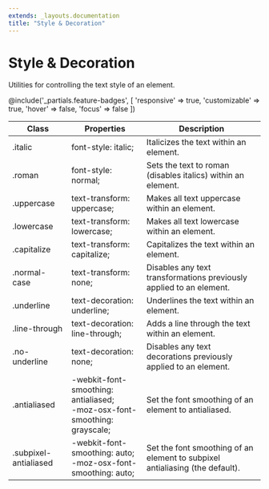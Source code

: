 ```yaml
---
extends: _layouts.documentation
title: "Style & Decoration"
---
```


# Style & Decoration

<div class="text-xl text-slate-light mb-4">
    Utilities for controlling the text style of an element.
</div>

@include('_partials.feature-badges', [
    'responsive' => true,
    'customizable' => true,
    'hover' => false,
    'focus' => false
])

<div class="border-t border-grey-lighter">
    <table class="w-full text-left" style="border-collapse: collapse;">
        <colgroup>
            <col class="w-1/5">
            <col class="w-2/5">
            <col class="w-2/5">
        </colgroup>
        <thead>
          <tr>
              <th class="text-sm font-semibold text-grey-darker p-2 bg-grey-lightest">Class</th>
              <th class="text-sm font-semibold text-grey-darker p-2 bg-grey-lightest">Properties</th>
              <th class="text-sm font-semibold text-grey-darker p-2 bg-grey-lightest">Description</th>
          </tr>
        </thead>
        <tbody class="align-baseline">
            <tr>
                <td class="p-2 border-t border-smoke font-mono text-xs text-purple-dark whitespace-no-wrap">.italic</td>
                <td class="p-2 border-t border-smoke font-mono text-xs text-blue-dark whitespace-no-wrap">font-style: italic;</td>
                <td class="p-2 border-t border-smoke text-sm text-grey-darker">Italicizes the text within an element.</td>
            </tr>
            <tr>
                <td class="p-2 border-t border-smoke font-mono text-xs text-purple-dark whitespace-no-wrap">.roman</td>
                <td class="p-2 border-t border-smoke font-mono text-xs text-blue-dark whitespace-no-wrap">font-style: normal;</td>
                <td class="p-2 border-t border-smoke text-sm text-grey-darker">Sets the text to roman (disables italics) within an element.</td>
            </tr>
            <tr>
                <td class="p-2 border-t border-smoke font-mono text-xs text-purple-dark whitespace-no-wrap">.uppercase</td>
                <td class="p-2 border-t border-smoke font-mono text-xs text-blue-dark whitespace-no-wrap">text-transform: uppercase;</td>
                <td class="p-2 border-t border-smoke text-sm text-grey-darker">Makes all text uppercase within an element.</td>
            </tr>
            <tr>
                <td class="p-2 border-t border-smoke font-mono text-xs text-purple-dark whitespace-no-wrap">.lowercase</td>
                <td class="p-2 border-t border-smoke font-mono text-xs text-blue-dark whitespace-no-wrap">text-transform: lowercase;</td>
                <td class="p-2 border-t border-smoke text-sm text-grey-darker">Makes all text lowercase within an element.</td>
            </tr>
            <tr>
                <td class="p-2 border-t border-smoke font-mono text-xs text-purple-dark whitespace-no-wrap">.capitalize</td>
                <td class="p-2 border-t border-smoke font-mono text-xs text-blue-dark whitespace-no-wrap">text-transform: capitalize;</td>
                <td class="p-2 border-t border-smoke text-sm text-grey-darker">Capitalizes the text within an element.</td>
            </tr>
            <tr>
                <td class="p-2 border-t border-smoke font-mono text-xs text-purple-dark whitespace-no-wrap">.normal-case</td>
                <td class="p-2 border-t border-smoke font-mono text-xs text-blue-dark whitespace-no-wrap">text-transform: none;</td>
                <td class="p-2 border-t border-smoke text-sm text-grey-darker">Disables any text transformations previously applied to an element.</td>
            </tr>
            <tr>
                <td class="p-2 border-t border-smoke font-mono text-xs text-purple-dark whitespace-no-wrap">.underline</td>
                <td class="p-2 border-t border-smoke font-mono text-xs text-blue-dark whitespace-no-wrap">text-decoration: underline;</td>
                <td class="p-2 border-t border-smoke text-sm text-grey-darker">Underlines the text within an element.</td>
            </tr>
            <tr>
                <td class="p-2 border-t border-smoke font-mono text-xs text-purple-dark whitespace-no-wrap">.line-through</td>
                <td class="p-2 border-t border-smoke font-mono text-xs text-blue-dark whitespace-no-wrap">text-decoration: line-through;</td>
                <td class="p-2 border-t border-smoke text-sm text-grey-darker">Adds a line through the text within an element.</td>
            </tr>
            <tr>
                <td class="p-2 border-t border-smoke font-mono text-xs text-purple-dark whitespace-no-wrap">.no-underline</td>
                <td class="p-2 border-t border-smoke font-mono text-xs text-blue-dark whitespace-no-wrap">text-decoration: none;</td>
                <td class="p-2 border-t border-smoke text-sm text-grey-darker">Disables any text decorations previously applied to an element.</td>
            </tr>
            <tr>
                <td class="p-2 border-t border-smoke font-mono text-xs text-purple-dark whitespace-no-wrap">.antialiased</td>
                <td class="p-2 border-t border-smoke font-mono text-xs text-blue-dark whitespace-no-wrap">
                    -webkit-font-smoothing: antialiased;<br>
                    -moz-osx-font-smoothing: grayscale;
                </td>
                <td class="p-2 border-t border-smoke text-sm text-grey-darker">Set the font smoothing of an element to antialiased.</td>
            </tr>
            <tr>
                <td class="p-2 border-t border-smoke font-mono text-xs text-purple-dark whitespace-no-wrap">.subpixel-antialiased</td>
                <td class="p-2 border-t border-smoke font-mono text-xs text-blue-dark whitespace-no-wrap">
                    -webkit-font-smoothing: auto;<br>
                    -moz-osx-font-smoothing: auto;
                </td>
                <td class="p-2 border-t border-smoke text-sm text-grey-darker">Set the font smoothing of an element to subpixel antialiasing (the default).</td>
            </tr>
        </tbody>
    </table>
</div>
